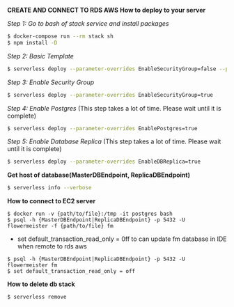 **CREATE AND CONNECT TO RDS AWS** 
**How to deploy to your server**

*Step 1: Go to bash of stack service and install packages*
```bash
$ docker-compose run --rm stack sh
$ npm install -D
```

*Step 2: Basic Template*
```bash
$ serverless deploy --parameter-overrides EnableSecurityGroup=false --parameter-overrides EnablePostgres=false --parameter-overrides EnableDBReplica=false
```

*Step 3: Enable Security Group*
```bash
$ serverless deploy --parameter-overrides EnableSecurityGroup=true
```

*Step 4: Enable Postgres* (This step takes a lot of time. Please wait until it is complete)
```bash
$ serverless deploy --parameter-overrides EnablePostgres=true
```

*Step 5: Enable Database Replica* (This step takes a lot of time. Please wait until it is complete)
```bash
$ serverless deploy --parameter-overrides EnableDBReplica=true
```

**Get host of database(MasterDBEndpoint, ReplicaDBEndpoint)**
```bash
$ serverless info --verbose
```

**How to connect to EC2 server**
```
$ docker run -v {path/to/file}:/tmp -it postgres bash
$ psql -h {MasterDBEndpoint|ReplicaDBEndpoint} -p 5432 -U flowermeister -f {path/to/file} fm
```

- set default_transaction_read_only = 0ff to can update fm database in IDE when remote to rds aws
```
$ psql -h {MasterDBEndpoint|ReplicaDBEndpoint} -p 5432 -U flowermeister fm
$ set default_transaction_read_only = off
```

**How to delete db stack**
```bash
$ serverless remove
```